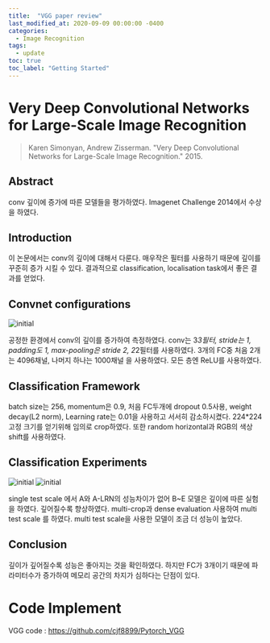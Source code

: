 ```yaml
---
title:  "VGG paper review"
last_modified_at: 2020-09-09 00:00:00 -0400
categories: 
  - Image Recognition
tags:
  - update
toc: true
toc_label: "Getting Started"
---
```


# Very Deep Convolutional Networks for Large-Scale Image Recognition
> Karen Simonyan, Andrew Zisserman. "Very Deep Convolutional Networks for Large-Scale Image Recognition." 2015.

## Abstract
conv 깊이에 증가에 따른 모델들을 평가하였다. Imagenet Challenge 2014에서 수상을 하였다.

## Introduction
이 논문에서는 conv의 깊이에 대해서 다룬다. 매우작은 필터를 사용하기 때문에 깊이를 꾸준히 증가 시킬 수 있다. 결과적으로 classification, localisation task에서 좋은 결과를 얻었다.

## Convnet configurations

![initial](https://user-images.githubusercontent.com/53032349/92396241-aa536280-f15f-11ea-98e2-1a14ee31c8b1.png)

공정한 환경에서 conv의 깊이를 증가하여 측정하였다. conv는  3*3필터, stride는 1, padding도 1, max-pooling은 stride 2, 2*2필터를 사용하였다. 3개의 FC중 처음 2개는 4096채널, 나머지 하나는 1000채널 을 사용하였다. 모든 층엔 ReLU를 사용하였다.






## Classification Framework
batch size는 256, momentum은 0.9, 처음 FC두개에 dropout 0.5사용, weight decay(L2 norm), Learning rate는 0.01을 사용하고 서서히 감소하시켰다. 224*224고정 크기를 얻기위해 임의로 crop하였다. 또한 random horizontal과 RGB의 색상 shift를 사용하였다.


## Classification Experiments

![initial](https://user-images.githubusercontent.com/53032349/92396381-e5ee2c80-f15f-11ea-961e-9217017dbf16.png)
![initial](https://user-images.githubusercontent.com/53032349/92396502-10d88080-f160-11ea-8d6c-8b7703724d66.png)

single test scale 에서 A와 A-LRN의 성능차이가 없어 B~E 모델은 깊이에 따른 실험을 하였다. 깊어질수록 향상하였다.
multi-crop과 dense evaluation 사용하여 multi test scale 를 하였다. multi test scale을 사용한 모델이  조금 더 성능이 높았다.

## Conclusion
깊이가 깊어질수록 성능은 좋아지는 것을 확인하였다. 하지만 FC가 3개이기 때문에 파라미터수가 증가하여 메모리 공간의 차지가 심하다는 단점이 있다.

# Code Implement
VGG code : https://github.com/cjf8899/Pytorch_VGG
















